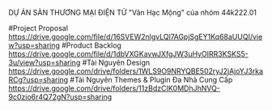 DỰ ÁN SÀN THƯƠNG MẠI ĐIỆN TỬ "Vân Hạc Mộng" của nhóm 44k222.01

#Project Proposal
https://drive.google.com/file/d/16SVEW2nlgvLQl7AGpjSgEY1Kq68aUUQI/view?usp=sharing
#Product Backlog
https://drive.google.com/file/d/1dbVXGKavwJXfgJW3uHyOIRR3KSKS5-3u/view?usp=sharing
#Tài Nguyên Design
https://drive.google.com/drive/folders/1WLS9O9NRYQBE502ryJ2jAjoYJ3rkaRCg?usp=sharing
#Tài Nguyên Themes & Plugin Đa Nhà Cung Cấp
https://drive.google.com/drive/folders/11zBdzCIK0MDhJhNVQ-9c0zio6r4Q72gN?usp=sharing

